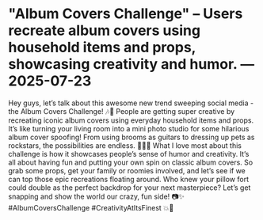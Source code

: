 # "Album Covers Challenge" – Users recreate album covers using household items and props, showcasing creativity and humor. — 2025-07-23

Hey guys, let’s talk about this awesome new trend sweeping social media - the Album Covers Challenge! 🎶📸 People are getting super creative by recreating iconic album covers using everyday household items and props. It’s like turning your living room into a mini photo studio for some hilarious album cover spoofing! From using brooms as guitars to dressing up pets as rockstars, the possibilities are endless. 🎸🐶💫 What I love most about this challenge is how it showcases people’s sense of humor and creativity. It’s all about having fun and putting your own spin on classic album covers. So grab some props, get your family or roomies involved, and let’s see if we can top those epic recreations floating around. Who knew your pillow fort could double as the perfect backdrop for your next masterpiece? Let’s get snapping and show the world our crazy, fun side! 📷✨ #AlbumCoversChallenge #CreativityAtItsFinest 💥🤘